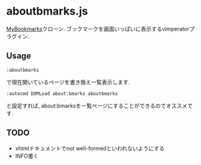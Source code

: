 # aboutbmarks.js
[MyBookmarks](https://addons.mozilla.org/ja/firefox/addon/mybookmarks/)クローン.
ブックマークを画面いっぱいに表示するvimperatorプラグイン.

## Usage
```
:aboutbmarks
```
で現在開いているページを書き換え一覧表示します.
```
:autocmd DOMLoad about:bmarks aboutbmarks
```
と設定すれば, about:bmarksを一覧ページにすることができるのでオススメです.

## TODO
* xhtmlドキュメントでnot well-formedといわれないようにする
* INFO書く
